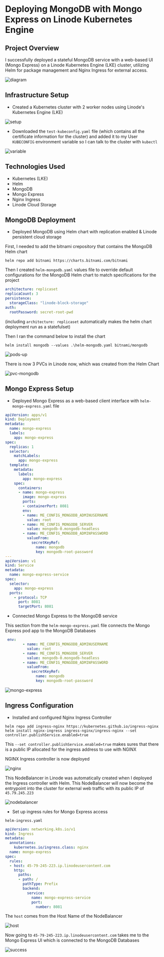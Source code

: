 # Deploying MongoDB with Mongo Express on Linode Kubernetes Engine

## Project Overview
I successfully deployed a stateful MongoDB service with a web-based UI (Mongo Express) on a Linode Kubernetes Engine (LKE) cluster, utilizing Helm for package management and Nginx Ingress for external access.

![diagram](https://github.com/Princeton45/kubernetes-mongodb-helm/blob/main/images/diagram.jpg)


## Infrastructure Setup
- Created a Kubernetes cluster with 2 worker nodes using Linode's Kubernetes Engine (LKE)

![setup](https://github.com/Princeton45/kubernetes-mongodb-helm/blob/main/images/setup.png)

- Downloaded the `test-kubeconfig.yaml` file (which contains all the certificate information for the cluster) and added it to my User `KUBECONFIG` environment variable so I can talk to the cluster with `kubectl`

![variable](https://github.com/Princeton45/kubernetes-mongodb-helm/blob/main/images/variable.png)

## Technologies Used
- Kubernetes (LKE)
- Helm
- MongoDB
- Mongo Express
- Nginx Ingress
- Linode Cloud Storage

## MongoDB Deployment
- Deployed MongoDB using Helm chart with replication enabled & Linode persistent cloud storage

First, I needed to add the bitnami crepository that contains the MongoDB Helm chart

`helm repo add bitnami https://charts.bitnami.com/bitnami`

Then I created `helm-mongodb.yaml` values file to override default configurations for the MongoDB Helm chart to match specifications for the project

```yaml
architecture: replicaset
replicaCount: 3
persistence:
  storageClass: "linode-block-storage"
auth:
  rootPassword: secret-root-pwd
```
(including `architecture: replicaset` automatically makes the helm chart deployment run as a statefulset)

Then I ran the command below to install the chart

`helm install mongodb --values .\helm-mongodb.yaml bitnami/mongodb`

![pods-up](https://github.com/Princeton45/kubernetes-mongodb-helm/blob/main/images/pods-up.png)

There is now 3 PVCs in Linode now, which was created from the Helm Chart

![pvc-mongodb](https://github.com/Princeton45/kubernetes-mongodb-helm/blob/main/images/pvc-mongodb.png)


## Mongo Express Setup
- Deployed Mongo Express as a web-based client interface with `helm-mongo-express.yaml` file

```yaml
apiVersion: apps/v1
kind: Deployment
metadata:
  name: mongo-express
  labels:
    app: mongo-express
spec:
  replicas: 1
  selector:
    matchLabels:
      app: mongo-express
  template:
    metadata:
      labels:
        app: mongo-express
    spec:
      containers:
      - name: mongo-express
        image: mongo-express
        ports:
        - containerPort: 8081
        env:
        - name: ME_CONFIG_MONGODB_ADMINUSERNAME
          value: root
        - name: ME_CONFIG_MONGODB_SERVER
          value: mongodb-0.mongodb-headless
        - name: ME_CONFIG_MONGODB_ADMINPASSWORD 
          valueFrom:
            secretKeyRef:
              name: mongodb
              key: mongodb-root-password
---
apiVersion: v1
kind: Service
metadata:
  name: mongo-express-service
spec:
  selector:
    app: mongo-express
  ports:
    - protocol: TCP
      port: 8081
      targetPort: 8081
```

- Connected Mongo Express to the MongoDB service

This section from the `helm-mongo-express.yaml` file connects the Mongo Express pod app to the MongoDB Databases

```yaml
 env:
        - name: ME_CONFIG_MONGODB_ADMINUSERNAME
          value: root
        - name: ME_CONFIG_MONGODB_SERVER
          value: mongodb-0.mongodb-headless
        - name: ME_CONFIG_MONGODB_ADMINPASSWORD 
          valueFrom:
            secretKeyRef:
              name: mongodb
              key: mongodb-root-password
```

![mongo-express](https://github.com/Princeton45/kubernetes-mongodb-helm/blob/main/images/express.png)


## Ingress Configuration
- Installed and configured Nginx Ingress Controller

`helm repo add ingress-nginx https://kubernetes.github.io/ingress-nginx`
`helm install nginx-ingress ingress-nginx/ingress-nginx --set controller.publishService.enabled=true`

This `--set controller.publishService.enabled=true` makes sures that there is a public IP allocated for the ingress address to use with NGINX

NGINX Ingress controller is now deployed

![nginx](https://github.com/Princeton45/kubernetes-mongodb-helm/blob/main/images/nginx-deployment.png)

This NodeBalancer in Linode was automatically created when I deployed the Ingress controller with Helm. This NodeBalancer will now become the entrypoint into the cluster for external web traffic with its public IP of `45.79.245.223`

![nodebalancer](https://github.com/Princeton45/kubernetes-mongodb-helm/blob/main/images/nodebalancer.png)

- Set up ingress rules for Mongo Express access

`helm-ingress.yaml`
```yaml
apiVersion: networking.k8s.io/v1
kind: Ingress
metadata:
  annotations:
    kubernetes.io/ingress.class: nginx
  name: mongo-express
spec:
  rules:
  - host: 45-79-245-223.ip.linodeusercontent.com
    http:
      paths:
      - path: /
        pathType: Prefix
        backend:
          service:
            name: mongo-express-service
            port:
              number: 8081
```

The `host` comes from the Host Name of the NodeBalancer

![host](https://github.com/Princeton45/kubernetes-mongodb-helm/blob/main/images/host.png)

Now going to `45-79-245-223.ip.linodeusercontent.com` takes me to the Mongo Express UI which is connected to the MongoDB Databases

![success](https://github.com/Princeton45/kubernetes-mongodb-helm/blob/main/images/success.png)
